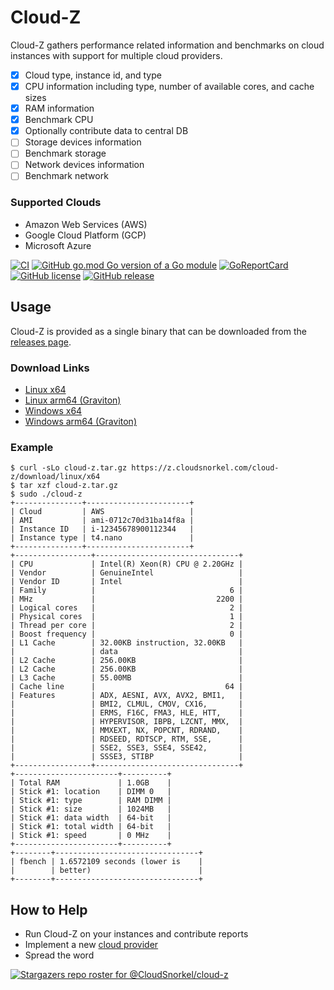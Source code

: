 # Cloud-Z

Cloud-Z gathers performance related information and benchmarks on cloud instances with support for multiple cloud providers.

- [x] Cloud type, instance id, and type
- [x] CPU information including type, number of available cores, and cache sizes
- [x] RAM information
- [x] Benchmark CPU
- [x] Optionally contribute data to central DB
- [ ] Storage devices information
- [ ] Benchmark storage
- [ ] Network devices information
- [ ] Benchmark network

### Supported Clouds

* Amazon Web Services (AWS)
* Google Cloud Platform (GCP)
* Microsoft Azure

[![CI](https://github.com/CloudSnorkel/cloud-z/actions/workflows/goreleaser.yml/badge.svg)](https://github.com/CloudSnorkel/cloud-z/actions/workflows/goreleaser.yml) [![GitHub go.mod Go version of a Go module](https://img.shields.io/github/go-mod/go-version/CloudSnorkel/cloud-z.svg)](https://github.com/CloudSnorkel/cloud-z)
 [![GoReportCard](https://goreportcard.com/badge/github.com/CloudSnorkel/cloud-z)](https://goreportcard.com/report/github.com/CloudSnorkel/cloud-z) [![GitHub license](https://img.shields.io/github/license/CloudSnorkel/cloud-z.svg)](https://github.com/CloudSnorkel/cloud-z/blob/master/LICENSE) [![GitHub release](https://img.shields.io/github/release/CloudSnorkel/cloud-z.svg)](https://GitHub.com/CloudSnorkel/cloud-z/releases/)

## Usage

Cloud-Z is provided as a single binary that can be downloaded from the [releases page](https://github.com/CloudSnorkel/cloud-z/releases).

### Download Links

* [Linux x64](https://z.cloudsnorkel.com/cloud-z/download/linux/x64)
* [Linux arm64 (Graviton)](https://z.cloudsnorkel.com/cloud-z/download/linux/arm64)
* [Windows x64](https://z.cloudsnorkel.com/cloud-z/download/windows/x64)
* [Windows arm64 (Graviton)](https://z.cloudsnorkel.com/cloud-z/download/windows/arm64)

### Example

```
$ curl -sLo cloud-z.tar.gz https://z.cloudsnorkel.com/cloud-z/download/linux/x64
$ tar xzf cloud-z.tar.gz
$ sudo ./cloud-z
+---------------+-----------------------+
| Cloud         | AWS                   |
| AMI           | ami-0712c70d31ba14f8a |
| Instance ID   | i-12345678900112344   |
| Instance type | t4.nano               |
+---------------+-----------------------+
+-----------------+--------------------------------+
| CPU             | Intel(R) Xeon(R) CPU @ 2.20GHz |
| Vendor          | GenuineIntel                   |
| Vendor ID       | Intel                          |
| Family          |                              6 |
| MHz             |                           2200 |
| Logical cores   |                              2 |
| Physical cores  |                              1 |
| Thread per core |                              2 |
| Boost frequency |                              0 |
| L1 Cache        | 32.00KB instruction, 32.00KB   |
|                 | data                           |
| L2 Cache        | 256.00KB                       |
| L2 Cache        | 256.00KB                       |
| L3 Cache        | 55.00MB                        |
| Cache line      |                             64 |
| Features        | ADX, AESNI, AVX, AVX2, BMI1,   |
|                 | BMI2, CLMUL, CMOV, CX16,       |
|                 | ERMS, F16C, FMA3, HLE, HTT,    |
|                 | HYPERVISOR, IBPB, LZCNT, MMX,  |
|                 | MMXEXT, NX, POPCNT, RDRAND,    |
|                 | RDSEED, RDTSCP, RTM, SSE,      |
|                 | SSE2, SSE3, SSE4, SSE42,       |
|                 | SSSE3, STIBP                   |
+-----------------+--------------------------------+
+-----------------------+----------+
| Total RAM             | 1.0GB    |
| Stick #1: location    | DIMM 0   |
| Stick #1: type        | RAM DIMM |
| Stick #1: size        | 1024MB   |
| Stick #1: data width  | 64-bit   |
| Stick #1: total width | 64-bit   |
| Stick #1: speed       | 0 MHz    |
+-----------------------+----------+
+--------+--------------------------------+
| fbench | 1.6572109 seconds (lower is    |
|        | better)                        |
+--------+--------------------------------+
```

## How to Help

* Run Cloud-Z on your instances and contribute reports
* Implement a new [cloud provider](providers/provider.go)
* Spread the word

[![Stargazers repo roster for @CloudSnorkel/cloud-z](https://reporoster.com/stars/CloudSnorkel/cloud-z)](https://github.com/CloudSnorkel/cloud-z/stargazers)